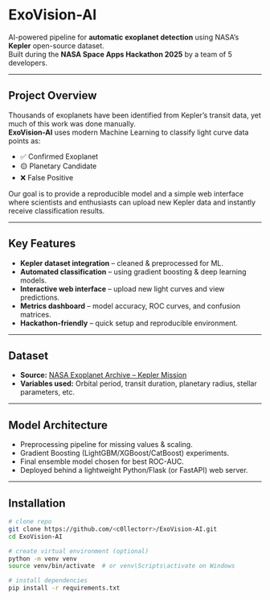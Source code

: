 # ExoVision-AI 

AI-powered pipeline for **automatic exoplanet detection** using NASA’s **Kepler** open-source dataset.  
Built during the **NASA Space Apps Hackathon 2025** by a team of 5 developers.

---

## Project Overview
Thousands of exoplanets have been identified from Kepler’s transit data, yet much of this work was done manually.  
**ExoVision-AI** uses modern Machine Learning to classify light curve data points as:

- ✅ Confirmed Exoplanet  
- 🟡 Planetary Candidate  
- ❌ False Positive  

Our goal is to provide a reproducible model and a simple web interface where scientists and enthusiasts can upload new Kepler data and instantly receive classification results.

---

## Key Features
- **Kepler dataset integration** – cleaned & preprocessed for ML.
- **Automated classification** – using gradient boosting & deep learning models.
- **Interactive web interface** – upload new light curves and view predictions.
- **Metrics dashboard** – model accuracy, ROC curves, and confusion matrices.
- **Hackathon-friendly** – quick setup and reproducible environment.

---

## Dataset
- **Source:** [NASA Exoplanet Archive – Kepler Mission](https://exoplanetarchive.ipac.caltech.edu/)  
- **Variables used:** Orbital period, transit duration, planetary radius, stellar parameters, etc.

---

## Model Architecture
- Preprocessing pipeline for missing values & scaling.
- Gradient Boosting (LightGBM/XGBoost/CatBoost) experiments.
- Final ensemble model chosen for best ROC-AUC.
- Deployed behind a lightweight Python/Flask (or FastAPI) web server.

---

## Installation

```bash
# clone repo
git clone https://github.com/<c0llectorr>/ExoVision-AI.git
cd ExoVision-AI

# create virtual environment (optional)
python -m venv venv
source venv/bin/activate  # or venv\Scripts\activate on Windows

# install dependencies
pip install -r requirements.txt
```
